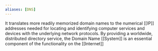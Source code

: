 ```yaml
---
aliases: [DNS]
---
```


It translates more readily memorized domain names to the numerical [[IP]] addresses needed for locating and identifying computer services and devices with the underlying network protocols. By providing a worldwide, distributed directory service, the Domain Name [[System]] is an essential component of the functionality on the [[Internet]]